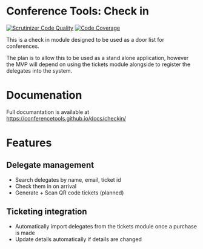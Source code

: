 # Conference Tools: Check in
[![Scrutinizer Code Quality](https://scrutinizer-ci.com/g/conferencetools/checkin-module/badges/quality-score.png?b=master)](https://scrutinizer-ci.com/g/conferencetools/checkin-module/?branch=master) [![Code Coverage](https://scrutinizer-ci.com/g/conferencetools/checkin-module/badges/coverage.png?b=master)](https://scrutinizer-ci.com/g/conferencetools/checkin-module/?branch=master) 

This is a check in module designed to be used as a door list for conferences. 
 
The plan is to allow this to be used as a stand alone application, however the MVP will
depend on using the tickets module alongside to register the delegates into the system.

# Documenation
Full documantation is available at https://conferencetools.github.io/docs/checkin/

# Features

## Delegate management

- Search delegates by name, email, ticket id
- Check them in on arrival
- Generate + Scan QR code tickets (planned)

## Ticketing integration

- Automatically import delegates from the tickets module once a purchase is made
- Update details automatically if details are changed
